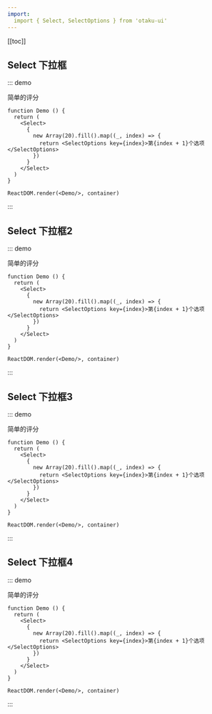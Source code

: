```yaml
---
import: 
  import { Select, SelectOptions } from 'otaku-ui'
---
```


[[toc]]

## Select 下拉框

::: demo

简单的评分

```tsx
function Demo () {
  return (
    <Select>
      {
        new Array(20).fill().map((_, index) => {
          return <SelectOptions key={index}>第{index + 1}个选项</SelectOptions>
        })
      }
    </Select>
  )
}

ReactDOM.render(<Demo/>, container)

```
:::

## Select 下拉框2

::: demo

简单的评分

```tsx
function Demo () {
  return (
    <Select>
      {
        new Array(20).fill().map((_, index) => {
          return <SelectOptions key={index}>第{index + 1}个选项</SelectOptions>
        })
      }
    </Select>
  )
}

ReactDOM.render(<Demo/>, container)

```
:::

## Select 下拉框3

::: demo

简单的评分

```tsx
function Demo () {
  return (
    <Select>
      {
        new Array(20).fill().map((_, index) => {
          return <SelectOptions key={index}>第{index + 1}个选项</SelectOptions>
        })
      }
    </Select>
  )
}

ReactDOM.render(<Demo/>, container)

```
:::

## Select 下拉框4

::: demo

简单的评分

```tsx
function Demo () {
  return (
    <Select>
      {
        new Array(20).fill().map((_, index) => {
          return <SelectOptions key={index}>第{index + 1}个选项</SelectOptions>
        })
      }
    </Select>
  )
}

ReactDOM.render(<Demo/>, container)

```
:::